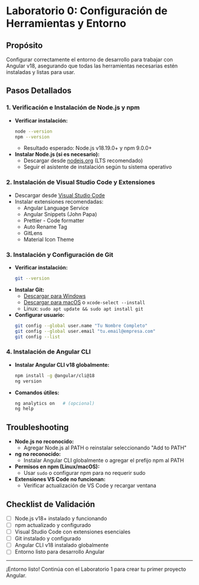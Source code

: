 # Laboratorio 0: Configuración de Herramientas y Entorno

## Propósito
Configurar correctamente el entorno de desarrollo para trabajar con Angular v18, asegurando que todas las herramientas necesarias estén instaladas y listas para usar.

## Pasos Detallados

### 1. Verificación e Instalación de Node.js y npm
- **Verificar instalación:**
  ```bash
  node --version
  npm --version
  ```
  - Resultado esperado: Node.js v18.19.0+ y npm 9.0.0+
- **Instalar Node.js (si es necesario):**
  - Descargar desde [nodejs.org](https://nodejs.org/en/download/) (LTS recomendado)
  - Seguir el asistente de instalación según tu sistema operativo

### 2. Instalación de Visual Studio Code y Extensiones
- Descargar desde [Visual Studio Code](https://code.visualstudio.com/download)
- Instalar extensiones recomendadas:
  - Angular Language Service
  - Angular Snippets (John Papa)
  - Prettier - Code formatter
  - Auto Rename Tag
  - GitLens
  - Material Icon Theme

### 3. Instalación y Configuración de Git
- **Verificar instalación:**
  ```bash
  git --version
  ```
- **Instalar Git:**
  - [Descargar para Windows](https://git-scm.com/download/win)
  - [Descargar para macOS](https://git-scm.com/download/mac) o `xcode-select --install`
  - Linux: `sudo apt update && sudo apt install git`
- **Configurar usuario:**
  ```bash
  git config --global user.name "Tu Nombre Completo"
  git config --global user.email "tu.email@empresa.com"
  git config --list
  ```

### 4. Instalación de Angular CLI
- **Instalar Angular CLI v18 globalmente:**
  ```bash
  npm install -g @angular/cli@18
  ng version
  ```
- **Comandos útiles:**
  ```bash
  ng analytics on   # (opcional)
  ng help
  ```

## Troubleshooting
- **Node.js no reconocido:**
  - Agregar Node.js al PATH o reinstalar seleccionando "Add to PATH"
- **ng no reconocido:**
  - Instalar Angular CLI globalmente o agregar el prefijo npm al PATH
- **Permisos en npm (Linux/macOS):**
  - Usar `sudo` o configurar npm para no requerir sudo
- **Extensiones VS Code no funcionan:**
  - Verificar actualización de VS Code y recargar ventana

## Checklist de Validación
- [ ] Node.js v18+ instalado y funcionando
- [ ] npm actualizado y configurado
- [ ] Visual Studio Code con extensiones esenciales
- [ ] Git instalado y configurado
- [ ] Angular CLI v18 instalado globalmente
- [ ] Entorno listo para desarrollo Angular

---
¡Entorno listo! Continúa con el Laboratorio 1 para crear tu primer proyecto Angular. 